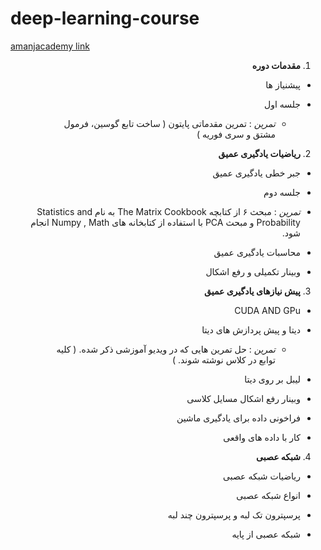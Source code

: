 # deep-learning-course


[amanjacademy link](https://lms.amanjacademy.com/alogin)

<div dir="rtl">
 
 
 
1. **مقدمات دوره**

  * پیشنیاز ها 
  
  * جلسه اول
    * *تمرین* : تمرین مقدماتی پایتون ( ساخت تابع گوسین، فرمول مشتق و سری فوریه  ) 




2. **ریاضیات یادگیری عمیق**

  * جبر خطی یادگیری عمیق
  
  * جلسه دوم
   
   * *تمرین* : مبحث ۶ از کتابچه The Matrix Cookbook  به نام Statistics and Probability و مبحث PCA  با استفاده از  کتابخانه های Numpy , Math  انجام شود.
 
 * محاسبات یادگیری عمیق
 
 * وبینار تکمیلی و رفع اشکال




3. **پیش نیازهای یادگیری عمیق**

  * CUDA AND GPu
 
 * دیتا و پیش پردازش های دیتا
   
   *  *تمرین* : حل تمرین هایی که در ویدیو آموزشی ذکر شده. ( کلیه توابع در کلاس نوشته شوند. )
  
  * لیبل بر روی دیتا
 
 *   وبینار رفع اشکال مسایل کلاسی
  
  *  فراخونی داده برای یادگیری ماشین
  
  *  کار با داده های واقعی



4. **شبکه عصبی**

  * ریاضیات شبکه عصبی
 
 * انواع شبکه عصبی
 
 * پرسپترون تک لبه و پرسپترون چند لبه
  
  * شبکه عصبی از پایه
  
 
 
 </dir>
   
  

